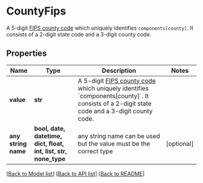 # CountyFips

A 5-digit [FIPS county code](https://en.wikipedia.org/wiki/FIPS_county_code) which uniquely identifies `components[county]`. It consists of a 2-digit state code and a 3-digit county code. 

## Properties
Name | Type | Description | Notes
------------ | ------------- | ------------- | -------------
**value** | **str** | A 5-digit [FIPS county code](https://en.wikipedia.org/wiki/FIPS_county_code) which uniquely identifies &#x60;components[county]&#x60;. It consists of a 2-digit state code and a 3-digit county code.  | 
**any string name** | **bool, date, datetime, dict, float, int, list, str, none_type** | any string name can be used but the value must be the correct type | [optional]

[[Back to Model list]](../README.md#documentation-for-models) [[Back to API list]](../README.md#documentation-for-api-endpoints) [[Back to README]](../README.md)


